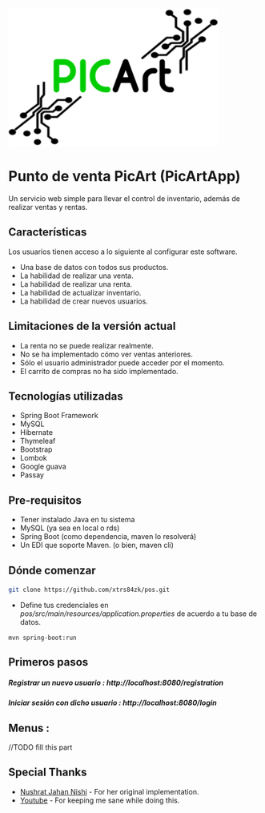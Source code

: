 [![PicArtAppLogo](src/main/webapp/images/login.png?raw=true "Title")]()
# Punto de venta PicArt (PicArtApp)
Un servicio web simple para llevar el control de inventario, además de realizar ventas y rentas.

## Características
Los usuarios tienen acceso a lo siguiente al configurar este software.
  - Una base de datos con todos sus productos.
  - La habilidad de realizar una venta.
  - La habilidad de realizar una renta.
  - La habilidad de actualizar inventario.
  - La habilidad de crear nuevos usuarios.

## Limitaciones de la versión actual
  - La renta no se puede realizar realmente.
  - No se ha implementado cómo ver ventas anteriores.
  - Sólo el usuario administrador puede acceder por el momento.
  - El carrito de compras no ha sido implementado.

## Tecnologías utilizadas
* Spring Boot Framework
* MySQL
* Hibernate
* Thymeleaf
* Bootstrap
* Lombok
* Google guava
* Passay

## Pre-requisitos
  - Tener instalado Java en tu sistema 
  - MySQL (ya sea en local o rds)
  - Spring Boot (como dependencia, maven lo resolverá)
  - Un EDI que soporte Maven. (o bien, maven cli)
  
## Dónde comenzar
```bash
git clone https://github.com/xtrs84zk/pos.git
```
  - Define tus credenciales en *pos/src/main/resources/application.properties* de acuerdo a tu base de datos.
```
mvn spring-boot:run
```
##  Primeros pasos
##### Registrar un nuevo usuario : http://localhost:8080/registration
##### Iniciar sesión con dicho usuario : http://localhost:8080/login
## Menus :
//TODO fill this part

## Special Thanks
- [Nushrat Jahan Nishi](https://github.com/Nushrat-Nishi) - For her original implementation.
- [Youtube](https://www.youtube.com) - For keeping me sane while doing this.